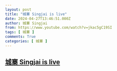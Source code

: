 ```yaml
---
layout: post
title: "城寨 Singjai is live"
date: 2024-04-27T13:46:51.000Z
author: 城寨 Singjai
from: https://www.youtube.com/watch?v=jkac5gC19SI
tags: [ 城寨 ]
comments: True
categories: [ 城寨 ]
---
```

<!--1714225611000-->
[城寨 Singjai is live](https://www.youtube.com/watch?v=jkac5gC19SI)
------

<div>

</div>

